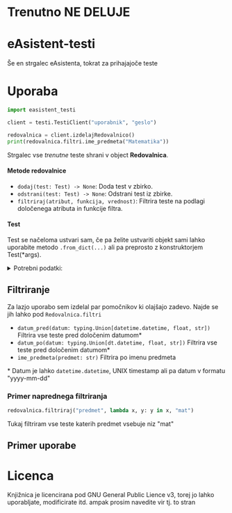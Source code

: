 # Trenutno NE DELUJE

# eAsistent-testi
Še en strgalec eAsistenta, tokrat za prihajajoče teste

# Uporaba
```py
import easistent_testi

client = testi.TestiClient("uporabnik", "geslo")

redovalnica = client.izdelajRedovalnico()
print(redovalnica.filtri.ime_predmeta("Matematika"))
```
Strgalec vse *trenutne* teste shrani v object **Redovalnica**.
#### Metode redovalnice
- `dodaj(test: Test) -> None`: Doda test v zbirko.
- `odstrani(test: Test) -> None`: Odstrani test iz zbirke.
- `filtriraj(atribut, funkcija, vrednost)`: Filtrira teste na podlagi določenega atributa in funkcije filtra.

#### Test 
Test se načeloma ustvari sam, če pa želite ustvariti objekt sami lahko uporabite metodo `.from_dict(...)` ali pa preprosto z konstruktorjem Test(*args).
<details>
<summary>Potrebni podatki:</summary>
<pre>
{
        'id': int,
        'predmet': str,
        'opis': str,
        'datum': str,
        'solska_ura': str,
        'tip_name': str,
        'datetime': datetime.datetime, 
        'timestamp': float
}
</pre>
</details>

## Filtriranje

Za lazjo uporabo sem izdelal par pomočnikov ki olajšajo zadevo. Najde se jih lahko pod `Redovalnica.filtri`

- `datum_pred(datum: typing.Union[datetime.datetime, float, str])` Filtrira vse teste pred določenim datumom*
- `datum_po(datum: typing.Union[dt.datetime, float, str])` Filtrira vse teste pred določenim datumom*
- `ime_predmeta(predmet: str)`
Filtrira po imenu predmeta 

\* Datum je lahko `datetime.datetime`, UNIX timestamp ali pa datum v formatu "yyyy-mm-dd"

### Primer naprednega filtriranja

```py
redovalnica.filtriraj("predmet", lambda x, y: y in x, "mat")
```
Tukaj filtriram vse teste katerih predmet vsebuje niz "mat"

## Primer uporabe



# Licenca
Knjižnica je licencirana pod GNU General Public Lience v3, torej jo lahko uporabljate, modificirate itd. ampak prosim navedite vir tj. to stran




